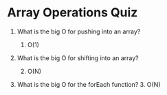 # Array Operations Quiz

1. What is the big O for pushing into an array?

   1. O(1)

2. What is the big O for shifting into an array?

   2. O(N)

3. What is the big O for the forEach function?
   3. O(N)

